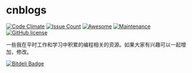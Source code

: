 # cnblogs

[![Code Climate](https://codeclimate.com/github/jiangxincode/cnblogs/badges/gpa.svg)](https://codeclimate.com/github/jiangxincode/cnblogs)
[![Issue Count](https://codeclimate.com/github/jiangxincode/cnblogs/badges/issue_count.svg)](https://codeclimate.com/github/jiangxincode/cnblogs)
[![Awesome](https://cdn.rawgit.com/sindresorhus/awesome/d7305f38d29fed78fa85652e3a63e154dd8e8829/media/badge.svg)](https://github.com/sindresorhus/awesome)
[![Maintenance](https://img.shields.io/maintenance/yes/2016.svg)]()
[![GitHub license](https://img.shields.io/github/license/mashape/apistatus.svg)]()

一些我在平时工作和学习中积累的编程相关的资源。如果大家有兴趣可以一起增加，修改。


[![Bitdeli Badge](https://d2weczhvl823v0.cloudfront.net/jiangxincode/cnblogs/trend.png)](https://bitdeli.com/free "Bitdeli Badge")

